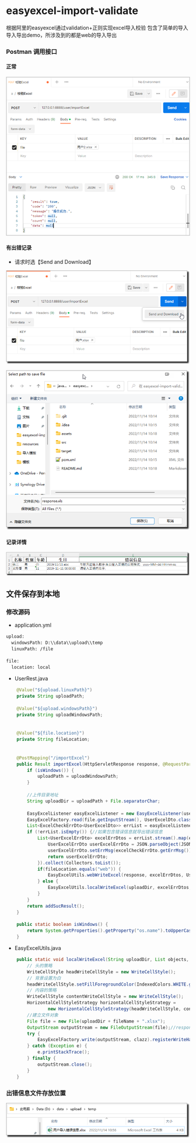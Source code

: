 # easyexcel-import-validate
根据阿里的easyexcel通过validation+正则实现excel导入校验
包含了简单的导入导入导出demo，所涉及到的都是web的导入导出

### Postman 调用接口

#### 正常

 ![image-20221114101632070](https://raw.githubusercontent.com/CoderDream/java-architect-util/main/easyexcel-import-validate/assets/image-20221114101632070.png)

#### 有出错记录

* 请求时选【Send and Download】

 ![image-20221114101757687](https://raw.githubusercontent.com/CoderDream/java-architect-util/main/easyexcel-import-validate/assets/image-20221114101757687.png)

 ![image-20221114101913083](https://raw.githubusercontent.com/CoderDream/java-architect-util/main/easyexcel-import-validate/assets/image-20221114101913083.png)

#### 记录详情

![image-20221114102015335](https://raw.githubusercontent.com/CoderDream/java-architect-util/main/easyexcel-import-validate/assets/image-20221114102015335.png)



## 文件保存到本地

### 修改源码

* application.yml

```xml
upload:
  windowsPath: D:\\data\\upload\\temp
  linuxPath: /file

file:
  location: local
```

* UserRest.java

```java
    @Value("${upload.linuxPath}")
    private String uploadPath;

    @Value("${upload.windowsPath}")
    private String uploadWindowsPath;


    @Value("${file.location}")
    private String fileLocation;


    @PostMapping("/importExcel")
    public Result importExcel(HttpServletResponse response, @RequestParam MultipartFile file) throws IOException {
        if (isWindows()) {
            uploadPath = uploadWindowsPath;
        }

        //上传目录地址
        String uploadDir = uploadPath + File.separatorChar;

        EasyExcelListener easyExcelListener = new EasyExcelListener(userService, UserExcelDto.class);
        EasyExcelFactory.read(file.getInputStream(), UserExcelDto.class, easyExcelListener).sheet().doRead();
        List<ExcelCheckErrDto<UserExcelDto>> errList = easyExcelListener.getErrList();
        if (!errList.isEmpty()) {//如果包含错误信息就导出错误信息
            List<UserExcelErrDto> excelErrDtos = errList.stream().map(excelCheckErrDto -> {
                UserExcelErrDto userExcelErrDto = JSON.parseObject(JSON.toJSONString(excelCheckErrDto.getT()), UserExcelErrDto.class);
                userExcelErrDto.setErrMsg(excelCheckErrDto.getErrMsg());
                return userExcelErrDto;
            }).collect(Collectors.toList());
            if(fileLocation.equals("web")) {
                EasyExcelUtils.webWriteExcel(response, excelErrDtos, UserExcelErrDto.class, "用户导入错误信息");
            } else {
                EasyExcelUtils.localWriteExcel(uploadDir, excelErrDtos, UserExcelErrDto.class, "用户导入错误信息","用户导入错误信息");
            }
        }
        return addSucResult();
    }

    public static boolean isWindows() {
        return System.getProperties().getProperty("os.name").toUpperCase().contains("WINDOWS");
    }
```

* EasyExcelUtils.java

```java
    public static void localWriteExcel(String uploadDir, List objects, Class clazz, String fileName, String sheetName) throws IOException {
        // 头的策略
        WriteCellStyle headWriteCellStyle = new WriteCellStyle();
        // 背景设置为白
        headWriteCellStyle.setFillForegroundColor(IndexedColors.WHITE.getIndex());
        // 内容的策略
        WriteCellStyle contentWriteCellStyle = new WriteCellStyle();
        HorizontalCellStyleStrategy horizontalCellStyleStrategy =
                new HorizontalCellStyleStrategy(headWriteCellStyle, contentWriteCellStyle);
        //建立文件对象
        File file = new File(uploadDir + fileName + ".xlsx");
        OutputStream outputStream = new FileOutputStream(file);//response.getOutputStream();
        try {
            EasyExcelFactory.write(outputStream, clazz).registerWriteHandler(horizontalCellStyleStrategy).sheet(sheetName).doWrite(objects);
        } catch (Exception e) {
            e.printStackTrace();
        } finally {
            outputStream.close();
        }
    }
```

### 出错信息文件存放位置

 ![image-20221114110345593](https://raw.githubusercontent.com/CoderDream/java-architect-util/main/easyexcel-import-validate/assets/image-20221114110345593.png)
